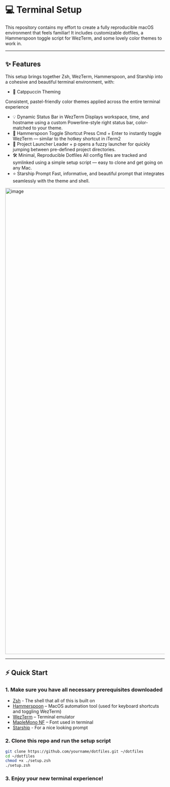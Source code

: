 # 💻 Terminal Setup

This repository contains my effort to create a fully reproducible macOS environment that feels familiar! It includes customizable dotfiles, a Hammerspoon toggle script for WezTerm, and some lovely color themes to work in.

---
## ✨ Features
This setup brings together Zsh, WezTerm, Hammerspoon, and Starship into a cohesive and beautiful terminal environment, with:
- 🎨 Catppuccin Theming

Consistent, pastel-friendly color themes applied across the entire terminal experience
- 💡 Dynamic Status Bar in WezTerm
Displays workspace, time, and hostname using a custom Powerline-style right status bar, color-matched to your theme.
- 🚀 Hammerspoon Toggle Shortcut
Press Cmd + Enter to instantly toggle WezTerm — similar to the hotkey shortcut in iTerm2
-	📁 Project Launcher
Leader + p opens a fuzzy launcher for quickly jumping between pre-defined project directories.
- 🛠️ Minimal, Reproducible Dotfiles
All config files are tracked and symlinked using a simple setup script — easy to clone and get going on any Mac.
- ⭐ Starship Prompt
Fast, informative, and beautiful prompt that integrates seamlessly with the theme and shell.

<img width="1470" alt="image" src="https://github.com/user-attachments/assets/205a1b38-afb8-40fc-9dcf-6d39d8c48194" />

---

## ⚡️ Quick Start


### 1. Make sure you have all necessary prerequisites downloaded

- [Zsh](https://github.com/ohmyzsh/ohmyzsh/wiki/Installing-ZSH) - The shell that all of this is built on
- [Hammerspoon](https://www.hammerspoon.org/) – MacOS automation tool (used for keyboard shortcuts and toggling WezTerm)
- [WezTerm](https://wezfurlong.org/wezterm/) –  Terminal emulator
- [MapleMono NF](https://github.com/subframe7536/maple-font?tab=readme-ov-file) – Font used in terminal
- [Starship](https://starship.rs) - For a nice looking prompt

### 2. Clone this repo and run the setup script

```bash
git clone https://github.com/yourname/dotfiles.git ~/dotfiles
cd ~/dotfiles
chmod +x ./setup.zsh
./setup.zsh
```

### 3. Enjoy your new terminal experience!

